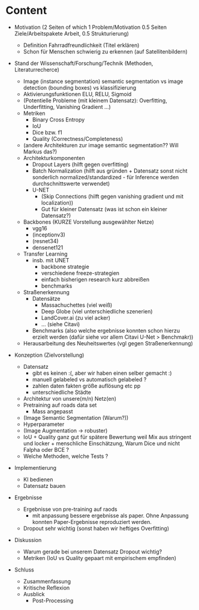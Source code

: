 # Content

- Motivation (2 Seiten of which 1 Problem/Motivation 0.5 Seiten Ziele/Arbeitspakete Arbeit, 0.5 Strukturierung)
    - Definition Fahrradfreundlichkeit (Titel erklären)
    - Schon für Menschen schwierig zu erkennen (auf Satellitenbildern)
- Stand der Wissenschaft/Forschung/Technik (Methoden, Literaturrecherce)
    - Image (instance segmentation) semantic segmentation vs image detection (bounding boxes) vs klassifizierung 
    - Aktivierungsfunktionen ELU, RELU, Sigmoid
    - (Potentielle Probleme (mit kleinem Datensatz): Overfitting, Underfitting, Vanishing Gradient ...)
    - Metriken
        - Binary Cross Entropy
        - IoU
        - Dice bzw. f1
        - Quality (Correctness/Completeness)
    - (andere Architekturen zur image semantic segmentation?? Will Markus das?)
    - Architekturkomponenten
        - Dropout Layers (hilft gegen overfitting)
        - Batch Normalization (hilft aus gründen + Datensatz sonst nicht sonderlich normalized/standardized - für Inference werden durchschnittswerte verwendet)
        - U-NET
            - (Skip Connections (hilft gegen vanishing gradient und mit localization))
            - Gut für kleiner Datensatz (was ist schon ein kleiner Datensatz?)
    - Backbones (KURZE Vorstellung ausgewählter Netze)
        - vgg16
        - (inceptionv3)
        - (resnet34)
        - densenet121
    - Transfer Learning
        - insb. mit UNET
            - backbone strategie
            - verschiedene freeze-strategien
            - einfach bisherigen research kurz abbreißen
            - benchmarks
    - Straßenerkennung 
        - Datensätze
            - Massachuchettes (viel weiß)
            - Deep Globe (viel unterschiedliche szenerien)
            - LandCover.ai (zu viel acker)
            - ... (siehe Citavi)
        - Benchmarks (also welche ergebnisse konnten schon hierzu erzielt werden (dafür siehe vor allem Citavi U-Net > Benchmakr))
    - Herausarbeitung des Neuheitswertes (vgl gegen Straßenerkennung)
- Konzeption (Zielvorstellung)
    - Datensatz 
        - gibt es keinen :(, aber wir haben einen selber gemacht :)
        - manuell gelabeled vs automatisch gelabeled ? 
        - zahlen daten fakten größe auflösung etc pp
        - unterschiedliche Städte
    - Architektur von unsere(m/n) Netz(en)
    - Pretraining auf roads data set
        - Mass angepasst 
    - (Image Semantic Segmentation (Warum?)) 
    - Hyperparameter
    - (Image Augmentation -> robuster)
    - IoU + Quality ganz gut für spätere Bewertung weil Mix aus stringent und locker + menschliche Einschätzung, Warum Dice und nicht Falpha oder BCE ? 
    - Welche Methoden, welche Tests ? 
- Implementierung
    - KI bedienen
    - Datensatz bauen 
- Ergebnisse
    - Ergebnisse von pre-training auf raods
        - mit anpassung bessere ergebnisse als paper. Ohne Anpassung konnten Paper-Ergebnisse reproduziert werden.
    - Dropout sehr wichtig (sonst haben wir heftiges Overfitting)
- Diskussion
    - Warum gerade bei unserem Datensatz Dropout wichtig?
    - Metriken (IoU vs Quality gepaart mit empirischem empfinden)


- Schluss
    - Zusammenfassung
    - Kritische Reflexion
    - Ausblick
        - Post-Processing